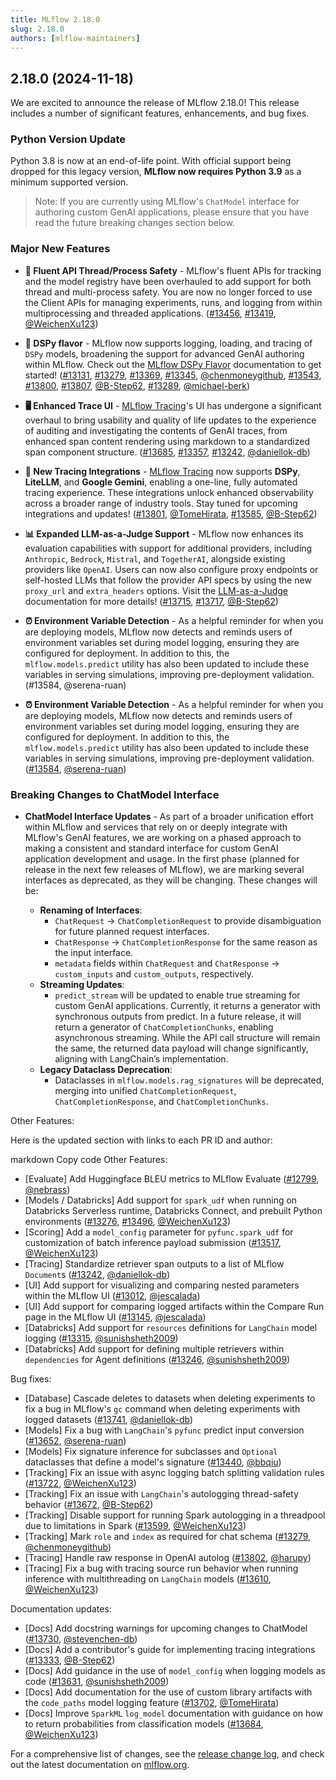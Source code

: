 ```yaml
---
title: MLflow 2.18.0
slug: 2.18.0
authors: [mlflow-maintainers]
---
```


## 2.18.0 (2024-11-18)

We are excited to announce the release of MLflow 2.18.0! This release includes a number of significant features, enhancements, and bug fixes.

### Python Version Update

Python 3.8 is now at an end-of-life point. With official support being dropped for this legacy version, **MLflow now requires Python 3.9**
as a minimum supported version.

> Note: If you are currently using MLflow's `ChatModel` interface for authoring custom GenAI applications, please ensure that you
> have read the future breaking changes section below.

### Major New Features

- **🦺 Fluent API Thread/Process Safety** - MLflow's fluent APIs for tracking and the model registry have been overhauled to add support for both thread and multi-process safety. You are now no longer forced to use the Client APIs for managing experiments, runs, and logging from within multiprocessing and threaded applications. ([#13456](https://github.com/mlflow/mlflow/pull/13456), [#13419](https://github.com/mlflow/mlflow/pull/13419), [@WeichenXu123](https://github.com/WeichenXu123))

- **🧩 DSPy flavor** - MLflow now supports logging, loading, and tracing of `DSPy` models, broadening the support for advanced GenAI authoring within MLflow. Check out the [MLflow DSPy Flavor](https://mlflow.org/docs/latest/llms/dspy/index.html) documentation to get started! ([#13131](https://github.com/mlflow/mlflow/pull/13131), [#13279](https://github.com/mlflow/mlflow/pull/13279), [#13369](https://github.com/mlflow/mlflow/pull/13369), [#13345](https://github.com/mlflow/mlflow/pull/13345), [@chenmoneygithub](https://github.com/chenmoneygithub), [#13543](https://github.com/mlflow/mlflow/pull/13543), [#13800](https://github.com/mlflow/mlflow/pull/13800), [#13807](https://github.com/mlflow/mlflow/pull/13807), [@B-Step62](https://github.com/B-Step62), [#13289](https://github.com/mlflow/mlflow/pull/13289), [@michael-berk](https://github.com/michael-berk))

- **🖥️ Enhanced Trace UI** - [MLflow Tracing](https://mlflow.org/docs/latest/llms/tracing/index.html)'s UI has undergone
  a significant overhaul to bring usability and quality of life updates to the experience of auditing and investigating the contents of GenAI traces, from enhanced span content rendering using markdown to a standardized span component structure. ([#13685](https://github.com/mlflow/mlflow/pull/13685), [#13357](https://github.com/mlflow/mlflow/pull/13357), [#13242](https://github.com/mlflow/mlflow/pull/13242), [@daniellok-db](https://github.com/daniellok-db))

- **🚄 New Tracing Integrations** - [MLflow Tracing](https://mlflow.org/docs/latest/llms/tracing/index.html) now supports **DSPy**, **LiteLLM**, and **Google Gemini**, enabling a one-line, fully automated tracing experience. These integrations unlock enhanced observability across a broader range of industry tools. Stay tuned for upcoming integrations and updates! ([#13801](https://github.com/mlflow/mlflow/pull/13801), [@TomeHirata](https://github.com/TomeHirata), [#13585](https://github.com/mlflow/mlflow/pull/13585), [@B-Step62](https://github.com/B-Step62))

- **📊 Expanded LLM-as-a-Judge Support** - MLflow now enhances its evaluation capabilities with support for additional providers, including `Anthropic`, `Bedrock`, `Mistral`, and `TogetherAI`, alongside existing providers like `OpenAI`. Users can now also configure proxy endpoints or self-hosted LLMs that follow the provider API specs by using the new `proxy_url` and `extra_headers` options. Visit the [LLM-as-a-Judge](https://mlflow.org/docs/latest/llms/llm-evaluate/index.html#llm-as-a-judge-metrics) documentation for more details! ([#13715](https://github.com/mlflow/mlflow/pull/13715), [#13717](https://github.com/mlflow/mlflow/pull/13717), [@B-Step62](https://github.com/B-Step62))

- **⏰ Environment Variable Detection** - As a helpful reminder for when you are deploying models, MLflow now detects and reminds users of environment variables set during model logging, ensuring they are configured for deployment. In addition to this, the `mlflow.models.predict` utility has also been updated to include these variables in serving simulations, improving pre-deployment validation. (#13584, @serena-ruan)

- **⏰ Environment Variable Detection** - As a helpful reminder for when you are deploying models, MLflow now detects and reminds users of environment variables set during model logging, ensuring they are configured for deployment. In addition to this, the `mlflow.models.predict` utility has also been updated to include these variables in serving simulations, improving pre-deployment validation. ([#13584](https://github.com/mlflow/mlflow/pull/13584), [@serena-ruan](https://github.com/serena-ruan))

### Breaking Changes to ChatModel Interface

- **ChatModel Interface Updates** - As part of a broader unification effort within MLflow and services that rely on or deeply integrate
  with MLflow's GenAI features, we are working on a phased approach to making a consistent and standard interface for custom GenAI
  application development and usage. In the first phase (planned for release in the next few releases of MLflow), we are marking
  several interfaces as deprecated, as they will be changing. These changes will be:

  - **Renaming of Interfaces**:
    - `ChatRequest` → `ChatCompletionRequest` to provide disambiguation for future planned request interfaces.
    - `ChatResponse` → `ChatCompletionResponse` for the same reason as the input interface.
    - `metadata` fields within `ChatRequest` and `ChatResponse` → `custom_inputs` and `custom_outputs`, respectively.
  - **Streaming Updates**:
    - `predict_stream` will be updated to enable true streaming for custom GenAI applications. Currently, it returns a generator with synchronous outputs from predict. In a future release, it will return a generator of `ChatCompletionChunks`, enabling asynchronous streaming. While the API call structure will remain the same, the returned data payload will change significantly, aligning with LangChain’s implementation.
  - **Legacy Dataclass Deprecation**:
    - Dataclasses in `mlflow.models.rag_signatures` will be deprecated, merging into unified `ChatCompletionRequest`, `ChatCompletionResponse`, and `ChatCompletionChunks`.

Other Features:

Here is the updated section with links to each PR ID and author:

markdown
Copy code
Other Features:

- [Evaluate] Add Huggingface BLEU metrics to MLflow Evaluate ([#12799](https://github.com/mlflow/mlflow/pull/12799), [@nebrass](https://github.com/nebrass))
- [Models / Databricks] Add support for `spark_udf` when running on Databricks Serverless runtime, Databricks Connect, and prebuilt Python environments ([#13276](https://github.com/mlflow/mlflow/pull/13276), [#13496](https://github.com/mlflow/mlflow/pull/13496), [@WeichenXu123](https://github.com/WeichenXu123))
- [Scoring] Add a `model_config` parameter for `pyfunc.spark_udf` for customization of batch inference payload submission ([#13517](https://github.com/mlflow/mlflow/pull/13517), [@WeichenXu123](https://github.com/WeichenXu123))
- [Tracing] Standardize retriever span outputs to a list of MLflow `Document`s ([#13242](https://github.com/mlflow/mlflow/pull/13242), [@daniellok-db](https://github.com/daniellok-db))
- [UI] Add support for visualizing and comparing nested parameters within the MLflow UI ([#13012](https://github.com/mlflow/mlflow/pull/13012), [@jescalada](https://github.com/jescalada))
- [UI] Add support for comparing logged artifacts within the Compare Run page in the MLflow UI ([#13145](https://github.com/mlflow/mlflow/pull/13145), [@jescalada](https://github.com/jescalada))
- [Databricks] Add support for `resources` definitions for `LangChain` model logging ([#13315](https://github.com/mlflow/mlflow/pull/13315), [@sunishsheth2009](https://github.com/sunishsheth2009))
- [Databricks] Add support for defining multiple retrievers within `dependencies` for Agent definitions ([#13246](https://github.com/mlflow/mlflow/pull/13246), [@sunishsheth2009](https://github.com/sunishsheth2009))

Bug fixes:

- [Database] Cascade deletes to datasets when deleting experiments to fix a bug in MLflow's `gc` command when deleting experiments with logged datasets ([#13741](https://github.com/mlflow/mlflow/pull/13741), [@daniellok-db](https://github.com/daniellok-db))
- [Models] Fix a bug with `LangChain`'s `pyfunc` predict input conversion ([#13652](https://github.com/mlflow/mlflow/pull/13652), [@serena-ruan](https://github.com/serena-ruan))
- [Models] Fix signature inference for subclasses and `Optional` dataclasses that define a model's signature ([#13440](https://github.com/mlflow/mlflow/pull/13440), [@bbqiu](https://github.com/bbqiu))
- [Tracking] Fix an issue with async logging batch splitting validation rules ([#13722](https://github.com/mlflow/mlflow/pull/13722), [@WeichenXu123](https://github.com/WeichenXu123))
- [Tracking] Fix an issue with `LangChain`'s autologging thread-safety behavior ([#13672](https://github.com/mlflow/mlflow/pull/13672), [@B-Step62](https://github.com/B-Step62))
- [Tracking] Disable support for running Spark autologging in a threadpool due to limitations in Spark ([#13599](https://github.com/mlflow/mlflow/pull/13599), [@WeichenXu123](https://github.com/WeichenXu123))
- [Tracking] Mark `role` and `index` as required for chat schema ([#13279](https://github.com/mlflow/mlflow/pull/13279), [@chenmoneygithub](https://github.com/chenmoneygithub))
- [Tracing] Handle raw response in OpenAI autolog ([#13802](https://github.com/mlflow/mlflow/pull/13802), [@harupy](https://github.com/harupy))
- [Tracing] Fix a bug with tracing source run behavior when running inference with multithreading on `LangChain` models ([#13610](https://github.com/mlflow/mlflow/pull/13610), [@WeichenXu123](https://github.com/WeichenXu123))

Documentation updates:

- [Docs] Add docstring warnings for upcoming changes to ChatModel ([#13730](https://github.com/mlflow/mlflow/pull/13730), [@stevenchen-db](https://github.com/stevenchen-db))
- [Docs] Add a contributor's guide for implementing tracing integrations ([#13333](https://github.com/mlflow/mlflow/pull/13333), [@B-Step62](https://github.com/B-Step62))
- [Docs] Add guidance in the use of `model_config` when logging models as code ([#13631](https://github.com/mlflow/mlflow/pull/13631), [@sunishsheth2009](https://github.com/sunishsheth2009))
- [Docs] Add documentation for the use of custom library artifacts with the `code_paths` model logging feature ([#13702](https://github.com/mlflow/mlflow/pull/13702), [@TomeHirata](https://github.com/TomeHirata))
- [Docs] Improve `SparkML` `log_model` documentation with guidance on how to return probabilities from classification models ([#13684](https://github.com/mlflow/mlflow/pull/13684), [@WeichenXu123](https://github.com/WeichenXu123))

For a comprehensive list of changes, see the [release change log](https://github.com/mlflow/mlflow/releases/tag/v2.18.0), and check out the latest documentation on [mlflow.org](http://mlflow.org/).

